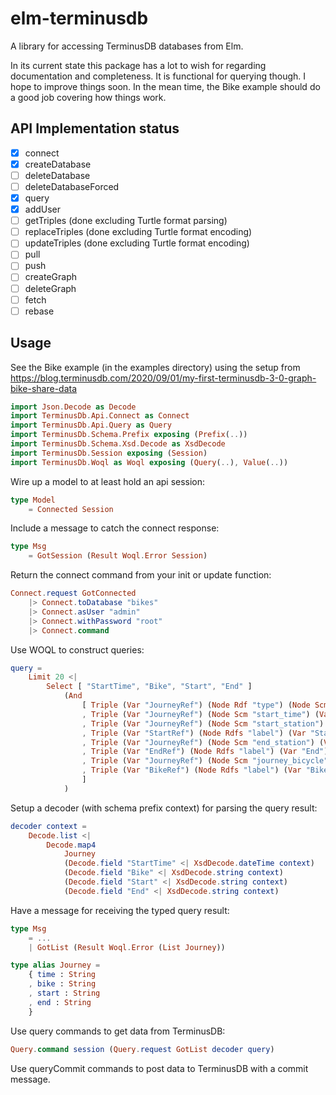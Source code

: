 # elm-terminusdb

A library for accessing TerminusDB databases from Elm.

In its current state this package has a lot to wish for regarding documentation
and completeness. It is functional for querying though. I hope to improve things
soon. In the mean time, the Bike example should do a good job covering how
things work.

## API Implementation status

- [X] connect
- [X] createDatabase
- [ ] deleteDatabase
- [ ] deleteDatabaseForced
- [X] query
- [X] addUser
- [ ] getTriples (done excluding Turtle format parsing)
- [ ] replaceTriples (done excluding Turtle format encoding)
- [ ] updateTriples (done excluding Turtle format encoding)
- [ ] pull
- [ ] push
- [ ] createGraph
- [ ] deleteGraph
- [ ] fetch
- [ ] rebase

## Usage

See the Bike example (in the examples directory) using the setup from
https://blog.terminusdb.com/2020/09/01/my-first-terminusdb-3-0-graph-bike-share-data

``` elm
import Json.Decode as Decode
import TerminusDb.Api.Connect as Connect
import TerminusDb.Api.Query as Query
import TerminusDb.Schema.Prefix exposing (Prefix(..))
import TerminusDb.Schema.Xsd.Decode as XsdDecode
import TerminusDb.Session exposing (Session)
import TerminusDb.Woql as Woql exposing (Query(..), Value(..))
```

Wire up a model to at least hold an api session:

``` elm
type Model
    = Connected Session
```

Include a message to catch the connect response:

``` elm
type Msg
    = GotSession (Result Woql.Error Session)
```

Return the connect command from your init or update function:

``` elm
Connect.request GotConnected
    |> Connect.toDatabase "bikes"
    |> Connect.asUser "admin"
    |> Connect.withPassword "root"
    |> Connect.command
```

Use WOQL to construct queries:

``` elm
query =
    Limit 20 <|
        Select [ "StartTime", "Bike", "Start", "End" ]
            (And
                [ Triple (Var "JourneyRef") (Node Rdf "type") (Node Scm "Journey")
                , Triple (Var "JourneyRef") (Node Scm "start_time") (Var "StartTime")
                , Triple (Var "JourneyRef") (Node Scm "start_station") (Var "StartRef")
                , Triple (Var "StartRef") (Node Rdfs "label") (Var "Start")
                , Triple (Var "JourneyRef") (Node Scm "end_station") (Var "EndRef")
                , Triple (Var "EndRef") (Node Rdfs "label") (Var "End")
                , Triple (Var "JourneyRef") (Node Scm "journey_bicycle") (Var "BikeRef")
                , Triple (Var "BikeRef") (Node Rdfs "label") (Var "Bike")
                ]
            )
```

Setup a decoder (with schema prefix context) for parsing the query result:
``` elm
decoder context =
    Decode.list <|
        Decode.map4
            Journey
            (Decode.field "StartTime" <| XsdDecode.dateTime context)
            (Decode.field "Bike" <| XsdDecode.string context)
            (Decode.field "Start" <| XsdDecode.string context)
            (Decode.field "End" <| XsdDecode.string context)
```

Have a message for receiving the typed query result:
``` elm
type Msg
    = ...
    | GotList (Result Woql.Error (List Journey))

type alias Journey =
    { time : String
    , bike : String
    , start : String
    , end : String
    }
```

Use query commands to get data from TerminusDB:
``` elm
Query.command session (Query.request GotList decoder query)
```

Use queryCommit commands to post data to TerminusDB with a commit message.
